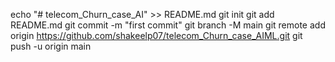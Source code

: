 echo "# telecom_Churn_case_AI" >> README.md
git init
git add README.md
git commit -m "first commit"
git branch -M main
git remote add origin https://github.com/shakeelp07/telecom_Churn_case_AIML.git
git push -u origin main
